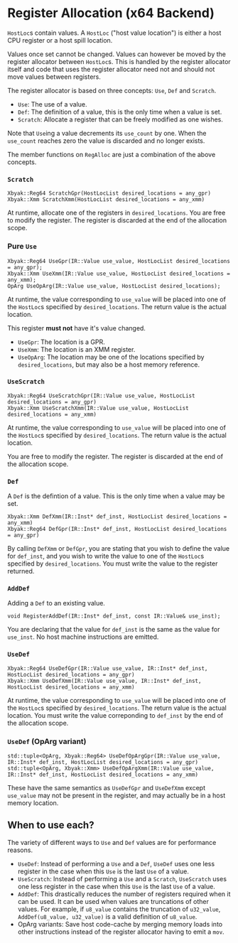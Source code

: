 # Register Allocation (x64 Backend)

`HostLoc`s contain values. A `HostLoc` ("host value location") is either a host CPU register or a host spill location.

Values once set cannot be changed. Values can however be moved by the register allocator between `HostLoc`s. This is handled by the register allocator itself and code that uses the register allocator need not and should not move values between registers.

The register allocator is based on three concepts: `Use`, `Def` and `Scratch`.

* `Use`: The use of a value.
* `Def`: The definition of a value, this is the only time when a value is set.
* `Scratch`: Allocate a register that can be freely modified as one wishes.

Note that `Use`ing a value decrements its `use_count` by one. When the `use_count` reaches zero the value is discarded and no longer exists.

The member functions on `RegAlloc` are just a combination of the above concepts.

### `Scratch`

    Xbyak::Reg64 ScratchGpr(HostLocList desired_locations = any_gpr)
    Xbyak::Xmm ScratchXmm(HostLocList desired_locations = any_xmm)

At runtime, allocate one of the registers in `desired_locations`. You are free to modify the register. The register is discarded at the end of the allocation scope.

### Pure `Use`

    Xbyak::Reg64 UseGpr(IR::Value use_value, HostLocList desired_locations = any_gpr);
    Xbyak::Xmm UseXmm(IR::Value use_value, HostLocList desired_locations = any_xmm);
    OpArg UseOpArg(IR::Value use_value, HostLocList desired_locations);

At runtime, the value corresponding to `use_value` will be placed into one of the `HostLoc`s specified by `desired_locations`. The return value is the actual location.

This register **must not** have it's value changed.

* `UseGpr`: The location is a GPR.
* `UseXmm`: The location is an XMM register.
* `UseOpArg`: The location may be one of the locations specified by `desired_locations`, but may also be a host memory reference.

### `UseScratch`

    Xbyak::Reg64 UseScratchGpr(IR::Value use_value, HostLocList desired_locations = any_gpr)
    Xbyak::Xmm UseScratchXmm(IR::Value use_value, HostLocList desired_locations = any_xmm)

At runtime, the value corresponding to `use_value` will be placed into one of the `HostLoc`s specified by `desired_locations`. The return value is the actual location.

You are free to modify the register. The register is discarded at the end of the allocation scope.

### `Def`

A `Def` is the defintion of a value. This is the only time when a value may be set.

    Xbyak::Xmm DefXmm(IR::Inst* def_inst, HostLocList desired_locations = any_xmm)
    Xbyak::Reg64 DefGpr(IR::Inst* def_inst, HostLocList desired_locations = any_gpr)

By calling `DefXmm` or `DefGpr`, you are stating that you wish to define the value for `def_inst`, and you wish to write the value to one of the `HostLoc`s specified by `desired_locations`. You must write the value to the register returned.

### `AddDef`

Adding a `Def` to an existing value.

    void RegisterAddDef(IR::Inst* def_inst, const IR::Value& use_inst);

You are declaring that the value for `def_inst` is the same as the value for `use_inst`. No host machine instructions are emitted.

### `UseDef`

    Xbyak::Reg64 UseDefGpr(IR::Value use_value, IR::Inst* def_inst, HostLocList desired_locations = any_gpr)
    Xbyak::Xmm UseDefXmm(IR::Value use_value, IR::Inst* def_inst, HostLocList desired_locations = any_xmm)

At runtime, the value corresponding to `use_value` will be placed into one of the `HostLoc`s specified by `desired_locations`. The return value is the actual location. You must write the value correponding to `def_inst` by the end of the allocation scope.

### `UseDef` (OpArg variant)

    std::tuple<OpArg, Xbyak::Reg64> UseDefOpArgGpr(IR::Value use_value, IR::Inst* def_inst, HostLocList desired_locations = any_gpr)
    std::tuple<OpArg, Xbyak::Xmm> UseDefOpArgXmm(IR::Value use_value, IR::Inst* def_inst, HostLocList desired_locations = any_xmm)

These have the same semantics as `UseDefGpr` and `UseDefXmm` except `use_value` may not be present in the register, and may actually be in a host memory location.

## When to use each?

The variety of different ways to `Use` and `Def` values are for performance reasons.

* `UseDef`: Instead of performing a `Use` and a `Def`, `UseDef` uses one less register in the case when this `Use` is the last `Use` of a value.
* `UseScratch`: Instead of performing a `Use` and a `Scratch`, `UseScratch` uses one less register in the case when this `Use` is the last `Use` of a value.
* `AddDef`: This drastically reduces the number of registers required when it can be used. It can be used when values are truncations of other values. For example, if `u8_value` contains the truncation of `u32_value`, `AddDef(u8_value, u32_value)` is a valid definition of `u8_value`.
* OpArg variants: Save host code-cache by merging memory loads into other instructions instead of the register allocator having to emit a `mov`.